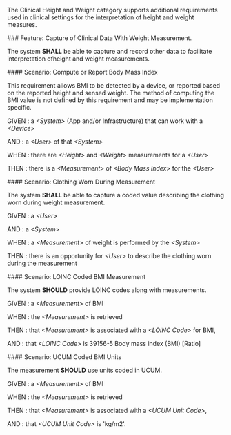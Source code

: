 The Clinical Height and Weight category supports additional requirements used in clinical
settings for the interpretation of height and weight measures.


###<span class='glyphicon text-success glyphicon-phone'/> <span class='glyphicon text-success glyphicon-cloud'/> <a name='clinical_height_and_weight_measurement'>Feature: Capture of Clinical Data With Weight Measurement.</a>

The system **SHALL** be able to capture and record other data to facilitate interpretation ofheight and weight measurements.


####<span class='glyphicon text-success glyphicon-phone'/> <span class='glyphicon text-success glyphicon-cloud'/> <a name='compute-or-report-body-mass-index'>Scenario: Compute or Report Body Mass Index</a>

This requirement allows BMI to be detected by a device, or reported based on the
reported height and sensed weight.  The method of computing the BMI value is not defined
by this requirement and may be implementation specific.

GIVEN
: a <i>&lt;System&gt;</i> (App and/or Infrastructure) that can work with a <i>&lt;Device&gt;</i>

   AND
   : a <i>&lt;User&gt;</i> of that <i>&lt;System&gt;</i>

WHEN
: there are <i>&lt;Height&gt;</i> and <i>&lt;Weight&gt;</i> measurements for a <i>&lt;User&gt;</i>

THEN
: there is a <i>&lt;Measurement&gt;</i> of <i>&lt;Body Mass Index&gt;</i> for the <i>&lt;User&gt;</i>


####<span class='glyphicon text-info glyphicon-phone'/> <span class='glyphicon text-info glyphicon-cloud'/> <a name='clothing-worn-during-measurement'>Scenario: Clothing Worn During Measurement</a>

The system **SHALL** be able to capture a coded value describing the clothing worn during weight measurement.

GIVEN
: a <i>&lt;User&gt;</i>

   AND
   : a <i>&lt;System&gt;</i>

WHEN
: a <i>&lt;Measurement&gt;</i> of weight is performed by the <i>&lt;System&gt;</i>

THEN
: there is an opportunity for <i>&lt;User&gt;</i> to describe the clothing worn during the measurement


####<span class='glyphicon text-info glyphicon-phone'/> <span class='glyphicon text-info glyphicon-cloud'/> <a name='loinc-coded-bmi-measurement'>Scenario: LOINC Coded BMI Measurement</a>

The system **SHOULD** provide LOINC codes along with measurements.

GIVEN
: a <i>&lt;Measurement&gt;</i> of BMI

WHEN
: the <i>&lt;Measurement&gt;</i> is retrieved

THEN
: that <i>&lt;Measurement&gt;</i> is associated with a <i>&lt;LOINC Code&gt;</i> for BMI,

   AND
   : that <i>&lt;LOINC Code&gt;</i> is 39156-5 Body mass index (BMI) [Ratio] 


####<span class='glyphicon text-info glyphicon-phone'/> <span class='glyphicon text-info glyphicon-cloud'/> <a name='ucum-coded-bmi-units'>Scenario: UCUM Coded BMI Units</a>

The measurement **SHOULD** use units coded in UCUM.

GIVEN
: a <i>&lt;Measurement&gt;</i> of BMI

WHEN
: the <i>&lt;Measurement&gt;</i> is retrieved

THEN
: that <i>&lt;Measurement&gt;</i> is associated with a <i>&lt;UCUM Unit Code&gt;</i>,

   AND
   : that <i>&lt;UCUM Unit Code&gt;</i> is 'kg/m2'. 

